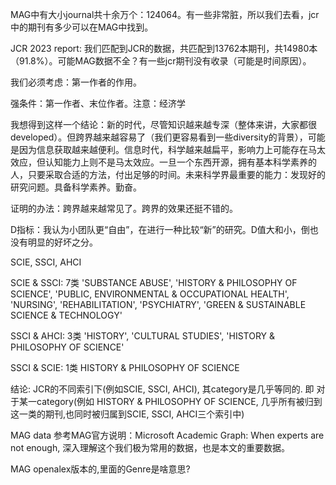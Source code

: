 MAG中有大小journal共十余万个：124064。有一些非常脏，所以我们去看，jcr中的期刊有多少可以在MAG中找到。


JCR 2023 report:
我们匹配到JCR的数据，共匹配到13762本期刊，共14980本（91.8%）。可能MAG数据不全？有一些jcr期刊没有收录（可能是时间原因）。

我们必须考虑：第一作者的作用。

强条件：第一作者、末位作者。注意：经济学

我想得到这样一个结论：新的时代，尽管知识越来越专深（整体来讲，大家都很developed）。但跨界越来越容易了（我们更容易看到一些diversity的背景），可能是因为信息获取越来越便利。信息时代，科学越来越扁平，影响力上可能存在马太效应，但认知能力上则不是马太效应。一旦一个东西开源，拥有基本科学素养的人，只要采取合适的方法，付出足够的时间。未来科学界最重要的能力：发现好的研究问题。具备科学素养。勤奋。

证明的办法：跨界越来越常见了。跨界的效果还挺不错的。

D指标：我认为小团队更“自由”，在进行一种比较“新”的研究。D值大和小，倒也没有明显的好坏之分。

SCIE, SSCI, AHCI

SCIE & SSCI: 7类 'SUBSTANCE ABUSE', 'HISTORY & PHILOSOPHY OF SCIENCE', 'PUBLIC, ENVIRONMENTAL & OCCUPATIONAL HEALTH', 'NURSING', 'REHABILITATION', 'PSYCHIATRY', 'GREEN & SUSTAINABLE SCIENCE & TECHNOLOGY'

SSCI & AHCI: 3类 'HISTORY', 'CULTURAL STUDIES', 'HISTORY & PHILOSOPHY OF SCIENCE'

SSCI & SCIE: 1类 HISTORY & PHILOSOPHY OF SCIENCE

结论: JCR的不同索引下(例如SCIE, SSCI, AHCI), 其category是几乎等同的. 即 对于某一category(例如 HISTORY & PHILOSOPHY OF SCIENCE, 几乎所有被归到这一类的期刊,也同时被归属到SCIE, SSCI, AHCI三个索引中)



MAG data
参考MAG官方说明：Microsoft Academic Graph: When experts are not enough, 深入理解这个我们极为常用的数据，也是本文的重要数据。

MAG openalex版本的,里面的Genre是啥意思?